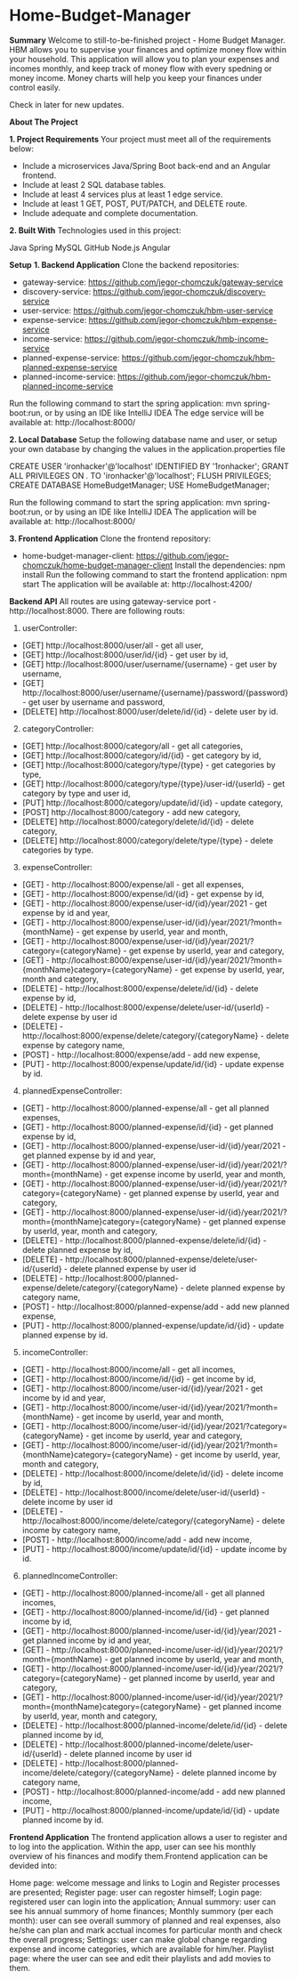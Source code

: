 # Home-Budget-Manager

**Summary**
Welcome to still-to-be-finished project - Home Budget Manager. HBM allows you to supervise your finances and optimize money flow within your household. This application will allow you to plan your expenses and incomes monthly, and keep track of money flow with every spedning or money income. Money charts will help you keep your finances under control easily.

Check in later for new updates.

**About The Project**

**1. Project Requirements**
Your project must meet all of the requirements below:
- Include a microservices Java/Spring Boot back-end and an Angular frontend.
- Include at least 2 SQL database tables.
- Include at least 4 services plus at least 1 edge service.
- Include at least 1 GET, POST, PUT/PATCH, and DELETE route.
- Include adequate and complete documentation.

**2. Built With**
Technologies used in this project:

Java
Spring
MySQL
GitHub
Node.js
Angular

**Setup**
**1. Backend Application**
Clone the backend repositories:
- gateway-service: https://github.com/jegor-chomczuk/gateway-service
- discovery-service: https://github.com/jegor-chomczuk/discovery-service
- user-service: https://github.com/jegor-chomczuk/hbm-user-service
- expense-service: https://github.com/jegor-chomczuk/hbm-expense-service
- income-service: https://github.com/jegor-chomczuk/hmb-income-service
- planned-expense-service: https://github.com/jegor-chomczuk/hbm-planned-expense-service
- planned-income-service: https://github.com/jegor-chomczuk/hbm-planned-income-service

Run the following command to start the spring application: mvn spring-boot:run, or by using an IDE like IntelliJ IDEA
The edge service will be available at: http://localhost:8000/

**2. Local Database**
Setup the following database name and user, or setup your own database by changing the values in the application.properties file

CREATE USER 'ironhacker'@'localhost' IDENTIFIED BY '1ronhacker';
GRANT ALL PRIVILEGES ON *.* TO 'ironhacker'@'localhost';
FLUSH PRIVILEGES;
CREATE DATABASE HomeBudgetManager;
USE HomeBudgetManager;

Run the following command to start the spring application: mvn spring-boot:run, or by using an IDE like IntelliJ IDEA
The application will be available at: http://localhost:8000/

**3. Frontend Application**
Clone the frontend repository: 
- home-budget-manager-client: https://github.com/jegor-chomczuk/home-budget-manager-client
Install the dependencies: npm install
Run the following command to start the frontend application: npm start
The application will be available at: http://localhost:4200/

**Backend API**
All routes are using gateway-service port - http://localhost:8000. There are following routs:
1. userController:
- [GET] http://localhost:8000/user/all - get all user,
- [GET] http://localhost:8000/user/id/{id} - get user by id,
- [GET] http://localhost:8000/user/username/{username} - get user by username,
- [GET] http://localhost:8000/user/username/{username}/password/{password} - get user by username and password,
- [DELETE] http://localhost:8000/user/delete/id/{id} - delete user by id.

2. categoryController:
- [GET] http://localhost:8000/category/all - get all categories,
- [GET] http://localhost:8000/category/id/{id} - get category by id, 
- [GET] http://localhost:8000/category/type/{type} - get categories by type,
- [GET] http://localhost:8000/category/type/{type}/user-id/{userId} - get category by type and user id,
- [PUT] http://localhost:8000/category/update/id/{id} - update category,
- [POST] http://localhost:8000/category - add new category,
- [DELETE] http://localhost:8000/category/delete/id/{id} - delete category,
- [DELETE] http://localhost:8000/category/delete/type/{type} - delete categories by type.

3. expenseController:
- [GET] - http://localhost:8000/expense/all - get all expenses,
- [GET] - http://localhost:8000/expense/id/{id} - get expense by id,
- [GET] - http://localhost:8000/expense/user-id/{id}/year/2021 - get expense by id and year,
- [GET] - http://localhost:8000/expense/user-id/{id}/year/2021/?month={monthName} - get expense by userId, year and month,
- [GET] - http://localhost:8000/expense/user-id/{id}/year/2021/?category={categoryName} - get expense by userId, year and category,
- [GET] - http://localhost:8000/expense/user-id/{id}/year/2021/?month={monthName}category={categoryName} - get expense by userId, year, month and category,
- [DELETE] - http://localhost:8000/expense/delete/id/{id} - delete expense by id,
- [DELETE] - http://localhost:8000/expense/delete/user-id/{userId} - delete expense by user id
- [DELETE] - http://localhost:8000/expense/delete/category/{categoryName} - delete expense by category name,
- [POST] - http://localhost:8000/expense/add - add new expense,
- [PUT] - http://localhost:8000/expense/update/id/{id} - update expense by id.

4. plannedExpenseController:
- [GET] - http://localhost:8000/planned-expense/all - get all planned expenses,
- [GET] - http://localhost:8000/planned-expense/id/{id} - get planned expense by id,
- [GET] - http://localhost:8000/planned-expense/user-id/{id}/year/2021 - get planned expense by id and year,
- [GET] - http://localhost:8000/planned-expense/user-id/{id}/year/2021/?month={monthName} - get expense income by userId, year and month,
- [GET] - http://localhost:8000/planned-expense/user-id/{id}/year/2021/?category={categoryName} - get planned expense by userId, year and category,
- [GET] - http://localhost:8000/planned-expense/user-id/{id}/year/2021/?month={monthName}category={categoryName} - get planned expense by userId, year, month and category,
- [DELETE] - http://localhost:8000/planned-expense/delete/id/{id} - delete planned expense by id,
- [DELETE] - http://localhost:8000/planned-expense/delete/user-id/{userId} - delete planned expense by user id
- [DELETE] - http://localhost:8000/planned-expense/delete/category/{categoryName} - delete planned expense by category name,
- [POST] - http://localhost:8000/planned-expense/add - add new planned expense,
- [PUT] - http://localhost:8000/planned-expense/update/id/{id} - update planned expense by id.

5. incomeController:
- [GET] - http://localhost:8000/income/all - get all incomes,
- [GET] - http://localhost:8000/income/id/{id} - get income by id,
- [GET] - http://localhost:8000/income/user-id/{id}/year/2021 - get income by id and year,
- [GET] - http://localhost:8000/income/user-id/{id}/year/2021/?month={monthName} - get income by userId, year and month,
- [GET] - http://localhost:8000/income/user-id/{id}/year/2021/?category={categoryName} - get income by userId, year and category,
- [GET] - http://localhost:8000/income/user-id/{id}/year/2021/?month={monthName}category={categoryName} - get income by userId, year, month and category,
- [DELETE] - http://localhost:8000/income/delete/id/{id} - delete income by id,
- [DELETE] - http://localhost:8000/income/delete/user-id/{userId} - delete income by user id
- [DELETE] - http://localhost:8000/income/delete/category/{categoryName} - delete income by category name,
- [POST] - http://localhost:8000/income/add - add new income,
- [PUT] - http://localhost:8000/income/update/id/{id} - update income by id.

6. plannedIncomeController:
- [GET] - http://localhost:8000/planned-income/all - get all planned incomes,
- [GET] - http://localhost:8000/planned-income/id/{id} - get planned income by id,
- [GET] - http://localhost:8000/planned-income/user-id/{id}/year/2021 - get planned income by id and year,
- [GET] - http://localhost:8000/planned-income/user-id/{id}/year/2021/?month={monthName} - get planned income by userId, year and month,
- [GET] - http://localhost:8000/planned-income/user-id/{id}/year/2021/?category={categoryName} - get planned income by userId, year and category,
- [GET] - http://localhost:8000/planned-income/user-id/{id}/year/2021/?month={monthName}category={categoryName} - get planned income by userId, year, month and category,
- [DELETE] - http://localhost:8000/planned-income/delete/id/{id} - delete planned income by id,
- [DELETE] - http://localhost:8000/planned-income/delete/user-id/{userId} - delete planned income by user id
- [DELETE] - http://localhost:8000/planned-income/delete/category/{categoryName} - delete planned income by category name,
- [POST] - http://localhost:8000/planned-income/add - add new planned income,
- [PUT] - http://localhost:8000/planned-income/update/id/{id} - update planned income by id.


**Frontend Application**
The frontend application allows a user to register and to log into the application. Within the app, user can see his monthly overview of his finances and modify them.Frontend application can be devided into:

Home page: welcome message and links to Login and Register processes are presented;
Register page: user can regoster himself;
Login page: registered user can login into the application;
Annual summory: user can see his annual summory of home finances;
Monthly summory (per each month): user can see overall summory of planned and real expenses, also he/she can plan and mark acctual incomes for particular month and check the overall progress;
Settings: user can make global change regarding expense and income categories, which are available for him/her. 
Playlist page: where the user can see and edit their playlists and add movies to them.
